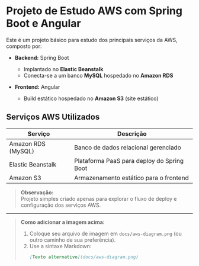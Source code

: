 # Projeto de Estudo AWS com Spring Boot e Angular

Este é um projeto básico para estudo dos principais serviços da AWS, composto por:

- **Backend:** Spring Boot  
  - Implantado no **Elastic Beanstalk**  
  - Conecta-se a um banco **MySQL** hospedado no **Amazon RDS**

- **Frontend:** Angular  
  - Build estático hospedado no **Amazon S3** (site estático)

## Serviços AWS Utilizados

| Serviço              | Descrição                                    |
|----------------------|----------------------------------------------|
| Amazon RDS (MySQL)   | Banco de dados relacional gerenciado         |
| Elastic Beanstalk    | Plataforma PaaS para deploy do Spring Boot   |
| Amazon S3            | Armazenamento estático para o frontend       |

> **Observação:**  
> Projeto simples criado apenas para explorar o fluxo de deploy e configuração dos serviços AWS.

---

> **Como adicionar a imagem acima:**  
> 1. Coloque seu arquivo de imagem em `docs/aws-diagram.png` (ou outro caminho de sua preferência).  
> 2. Use a sintaxe Markdown:
>    ```markdown
>    [Texto alternativo](docs/aws-diagram.png)
>    ```
